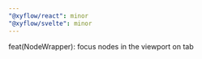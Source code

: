 ```yaml
---
"@xyflow/react": minor
"@xyflow/svelte": minor
---
```


feat(NodeWrapper): focus nodes in the viewport on tab
